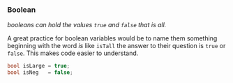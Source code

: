 

### Boolean

_booleans can hold the values `true` and `false` that is all._

A great practice for boolean variables would be to name them something beginning with the word _is_ like `isTall` the answer to their question is `true` or `false`. This makes code easier to understand.

```cpp
bool isLarge = true;
bool isNeg   = false;
```

